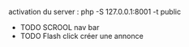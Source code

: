 activation du server : php -S 127.0.0.1:8001 -t public

- TODO SCROOL nav bar
- TODO Flash click créer une annonce
